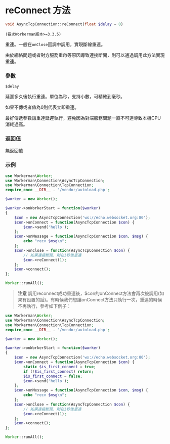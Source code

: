 # reConnect 方法
```php
void AsyncTcpConnection::reConnect(float $delay = 0)
```

``` (要求Workerman版本>=3.3.5) ```

重連。一般在```onClose```回調中調用，實現斷線重連。

由於網絡問題或者對方服務重啟等原因導致連接斷開，則可以通過調用此方法實現重連。


### 參數
``` $delay ```

延遲多久後執行重連。單位為秒，支持小數，可精確到毫秒。

如果不傳或者值為0則代表立即重連。

最好傳遞參數讓重連延遲執行，避免因為對端服務問題一直不可連導致本機CPU消耗過高。


### 返回值
無返回值

### 示例

```php
use Workerman\Worker;
use Workerman\Connection\AsyncTcpConnection;
use Workerman\Connection\TcpConnection;
require_once __DIR__ . '/vendor/autoload.php';

$worker = new Worker();

$worker->onWorkerStart = function($worker)
{
    $con = new AsyncTcpConnection('ws://echo.websocket.org:80');
    $con->onConnect = function(AsyncTcpConnection $con) {
        $con->send('hello');
    };
    $con->onMessage = function(AsyncTcpConnection $con, $msg) {
        echo "recv $msg\n";
    };
    $con->onClose = function(AsyncTcpConnection $con) {
        // 如果連接斷開，則在1秒後重連
        $con->reConnect(1);
    };
    $con->connect();
};

Worker::runAll();
```

> **注意**
> 調用reconnect成功重連後，$con的onConnect方法會再次被調用(如果有設置的話)。有時候我們想讓onConnect方法只執行一次，重連的時候不再執行，參考如下例子：

```php
use Workerman\Worker;
use Workerman\Connection\AsyncTcpConnection;
use Workerman\Connection\TcpConnection;
require_once __DIR__ . '/vendor/autoload.php';

$worker = new Worker();

$worker->onWorkerStart = function($worker)
{
    $con = new AsyncTcpConnection('ws://echo.websocket.org:80');
    $con->onConnect = function(AsyncTcpConnection $con) {
        static $is_first_connect = true;
        if (!$is_first_connect) return;
        $is_first_connect = false;
        $con->send('hello');
    };
    $con->onMessage = function(AsyncTcpConnection $con, $msg) {
        echo "recv $msg\n";
    };
    $con->onClose = function(AsyncTcpConnection $con) {
        // 如果連接斷開，則在1秒後重連
        $con->reConnect(1);
    };
    $con->connect();
};

Worker::runAll();
```
